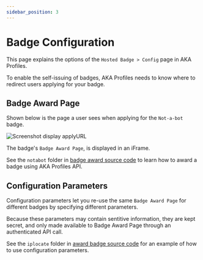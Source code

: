 ```yaml
---
sidebar_position: 3
---
```


# Badge Configuration

This page explains the options of the `Hosted Badge > Config` page in AKA Profiles.

To enable the self-issuing of badges, AKA Profiles needs to know where to redirect users applying for your badge.

## Badge Award Page

Shown below is the page a user sees when applying for the `Not-a-bot` badge.

![Screenshot display applyURL](/img/apply.png)

The badge's `Badge Award Page`, is displayed in an iFrame.

See the `notabot` folder in [badge award source code](https://github.com/neilck/aka-awardbadge/blob/main/src/app/notabot/award/page.tsx) to learn how to award a badge using AKA Profiles API.

## Configuration Parameters

Configuration parameters let you re-use the same `Badge Award Page` for different badges by specifying different parameters.

Because these parameters may contain sentitive information, they are kept secret, and only made available to Badge Award Page through an authenticated API call.

See the `iplocate` folder in [award badge source code](https://github.com/neilck/aka-awardbadge/blob/main/src/app/iplocate/award/page.tsx) for an example of how to use configuration parameters.
